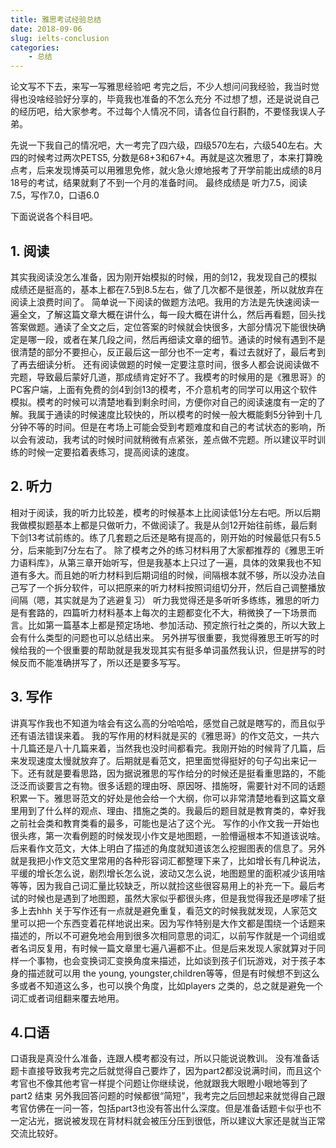 ```yaml
---
title: 雅思考试经验总结
date: 2018-09-06
slug: ielts-conclusion
categories:
    - 总结
---
```


论文写不下去，来写一写雅思经验吧
考完之后，不少人想问问我经验，我当时觉得也没啥经验好分享的，毕竟我也准备的不怎么充分
不过想了想，还是说说自己的经历吧，给大家参考。不过每个人情况不同，请各位自行斟酌，不要怪我误人子弟。

<!--more-->

先说一下我自己的情况吧，大一考完了四六级，四级570左右，六级540左右。大四的时候考过两次PETS5, 分数是68+3和67+4。再就是这次雅思了，本来打算晚点考，后来发现博英可以用雅思免修，就火急火燎地报考了开学前能出成绩的8月18号的考试，结果就剩了不到一个月的准备时间。
最终成绩是 听力7.5，阅读7.5，写作7.0，口语6.0

下面说说各个科目吧。

## 1. 阅读
其实我阅读没怎么准备，因为刚开始模拟的时候，用的剑12，我发现自己的模拟成绩还是挺高的，基本上都在7.5到8.5左右，做了几次都不是很差，所以就放弃在阅读上浪费时间了。
简单说一下阅读的做题方法吧。我用的方法是先快速阅读一遍全文，了解这篇文章大概在讲什么，每一段大概在讲什么，然后再看题，回头找答案做题。通读了全文之后，定位答案的时候就会快很多，大部分情况下能很快确定是哪一段，或者在某几段之间，然后再细读文章的细节。通读的时候有遇到不是很清楚的部分不要担心，反正最后这一部分也不一定考，看过去就好了，最后考到了再去细读分析。
还有阅读做题的时候一定要注意时间，很多人都会说阅读做不完题，导致最后蒙好几道，那成绩肯定好不了。我模考的时候用的是《雅思哥》的PC客户端，上面有免费的剑4到剑13的模考，不介意机考的同学可以用这个软件模拟。模考的时候可以清楚地看到剩余时间，方便你对自己的阅读速度有一定的了解。我属于通读的时候速度比较快的，所以模考的时候一般大概能剩5分钟到十几分钟不等的时间。但是在考场上可能会受到考题难度和自己的考试状态的影响，所以会有波动，我考试的时候时间就稍微有点紧张，差点做不完题。所以建议平时训练的时候一定要掐着表练习，提高阅读的速度。

## 2. 听力
相对于阅读，我的听力比较差，模考的时候基本上比阅读低1分左右吧。所以后期我做模拟题基本上都是只做听力，不做阅读了。我是从剑12开始往前练，最后剩下剑13考试前练的。练了几套题之后还是略有提高的，刚开始的时候最低只有5.5分，后来能到7分左右了。
除了模考之外的练习材料用了大家都推荐的《雅思王听力语料库》，从第三章开始听写，但是我基本上只过了一遍，具体的效果我也不知道有多大。而且她的听力材料到后期词组的时候，间隔根本就不够，所以没办法自己写了一个拆分软件，可以把原来的听力材料按照词组切分开，然后自己调整播放间隔（嗯，其实就是为了逃避复习）
听力我觉得还是多听听多练练，雅思的听力是有套路的，四篇听力材料基本上每次的主题都变化不大，稍微换了一下场景而言。比如第一篇基本上都是预定场地、参加活动、预定旅行社之类的，所以大致上会有什么类型的问题也可以总结出来。
另外拼写很重要，我觉得雅思王听写的时候给我的一个很重要的帮助就是我发现其实有挺多单词虽然我认识，但是拼写的时候反而不能准确拼写了，所以还是要多写写。


## 3. 写作
讲真写作我也不知道为啥会有这么高的分哈哈哈，感觉自己就是瞎写的，而且似乎还有语法错误来着。
我的写作用的材料就是买的《雅思哥》的作文范文，一共六十几篇还是八十几篇来着，当然我也没时间都看完。我刚开始的时候背了几篇，后来发现速度太慢就放弃了。后期就是看范文，把里面觉得挺好的句子勾出来记一下。还有就是要看思路，因为据说雅思的写作给分的时候还是挺看重思路的，不能泛泛而谈要言之有物。很多话题的理由呀、原因呀、措施呀，需要针对不同的话题积累一下。雅思哥范文的好处是他会给一个大纲，你可以非常清楚地看到这篇文章里用到了什么样的观点、理由、措施之类的。我最后的题目就是教育类的，幸好我之前社会类和教育类看的最多，可能也是沾了这个光。
写作的小作文我一开始也很头疼，第一次看例题的时候发现小作文是地图题，一脸懵逼根本不知道该说啥。后来看作文范文，大体上明白了描述的角度就知道该怎么挖掘图表的信息了。另外就是我把小作文范文里常用的各种形容词汇都整理下来了，比如增长有几种说法，平缓的增长怎么说，剧烈增长怎么说，波动又怎么说，地图题里的面积减少该用啥等等，因为我自己词汇量比较缺乏，所以就捡这些很容易用上的补充一下。最后考试的时候也是遇到了地图题，虽然大家似乎都很头疼，但是我觉得我还是啰嗦了挺多上去hhh
关于写作还有一点就是避免重复，看范文的时候我就发现，人家范文里可以把一个东西变着花样地说出来。因为写作特别是大作文都是围绕一个话题来描述的，所以不可避免地会用到很多次相同意思的词汇，以前写作就是一个词组或者名词反复用，有时候一篇文章里七遍八遍都不止。但是后来发现人家就算对于同样一个事物，也会变换词汇变换角度来描述，比如谈到孩子们玩游戏，对于孩子本身的描述就可以用 the young,  youngster,children等等，但是有时候想不到这么多或者不知道这么多，也可以换个角度，比如players 之类的，总之就是避免一个词汇或者词组翻来覆去地用。


## 4.口语
口语我是真没什么准备，连跟人模考都没有过，所以只能说说教训。
没有准备话题卡直接导致我考完之后就觉得自己要炸了，因为part2都没说满时间，而且这个考官也不像其他考官一样提个问题让你继续说，他就跟我大眼瞪小眼地等到了part2 结束
另外我回答问题的时候都很“简短”，我考完之后回想起来就觉得自己跟考官仿佛在一问一答，包括part3也没有答出什么深度。但是准备话题卡似乎也不一定沾光，据说被发现在背材料就会被压分压到很低，所以建议大家还是就当正常交流比较好。

